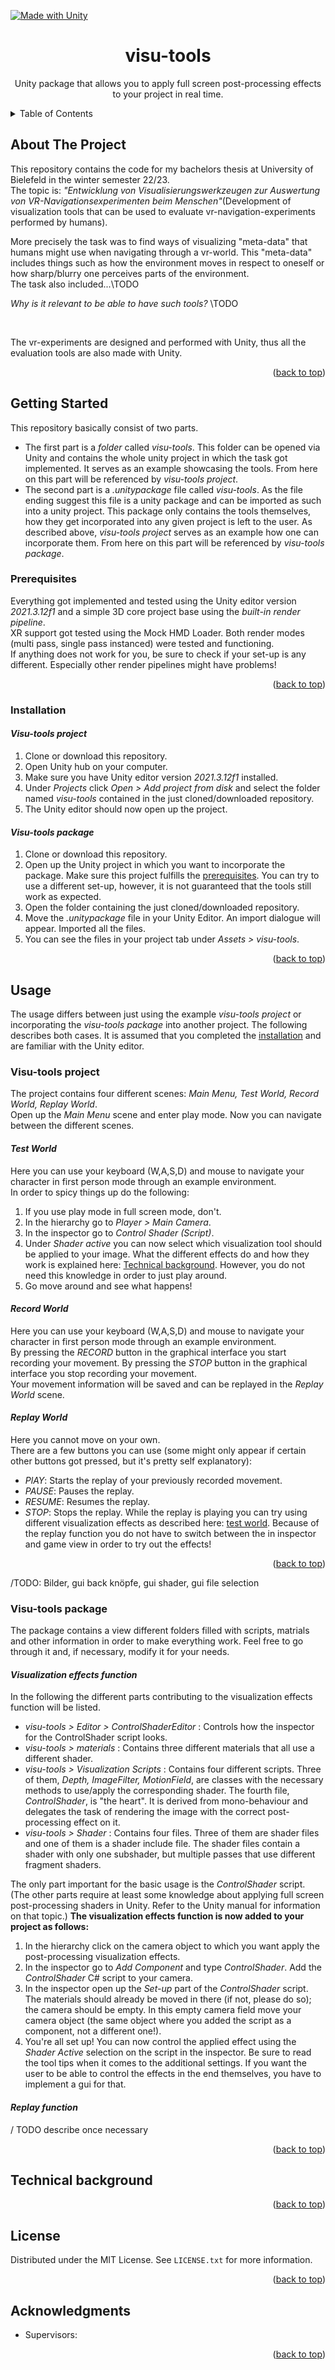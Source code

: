 [![Made with Unity](https://img.shields.io/badge/Made%20with-Unity-57b9d3.svg?style=for-the-badge&logo=unity)](https://unity3d.com) 
<br />

<a name="readme-top"></a>
<h1 align="center">visu-tools</h1>
<p align="center">
Unity package that allows you to apply full screen post-processing effects to your project in real time.
</p>
</div>


<!-- TABLE OF CONTENTS -->
<details>
<summary>Table of Contents</summary>
<ol>
<li>
<a href="#about-the-project">About The Project</a>
</li>
<li>
<a href="#getting-started">Getting Started</a>
<ul>
<li><a href="#prerequisites">Prerequisites</a></li>
<li><a href="#installation">Installation</a></li>
</ul>
</li>
<li>
<a href="#usage">Usage</a>
<ul> <li>
<a href="#visu-tools-project">Visu-tools project</a> </li>
<li>     <a href="#visu-tools-package">Visu-tools package</a> </li>
</ul>
</li>
<li><a href="#technical-background">Technical background</a></li>
<li><a href="#license">License</a></li>
<li><a href="#acknowledgments">Acknowledgments</a></li>
</ol>
</details>



<!-- ABOUT THE PROJECT -->
## About The Project

This repository contains the code for my bachelors thesis at University of Bielefeld in the winter semester 22/23. <br />
The topic is: *"Entwicklung von Visualisierungswerkzeugen zur Auswertung von VR-Navigationsexperimenten beim Menschen"*(Development of visualization tools that can be used to evaluate vr-navigation-experiments performed by humans).

More precisely the task was to find ways of visualizing "meta-data" that humans might use when navigating through a vr-world. This "meta-data" includes things such as how the environment moves in respect to oneself or how sharp/blurry one perceives parts of the environment. <br />
The task also included...\TODO

*Why is it relevant to be able to have such tools?*
\TODO

<br />

The vr-experiments are designed and performed with Unity, thus all the evaluation tools are also made with Unity. 

<p align="right">(<a href="#readme-top">back to top</a>)</p>



<!-- GETTING STARTED -->
## Getting Started

This repository basically consist of two parts. 
* The first part is a *folder* called *visu-tools*. This folder can be opened via Unity and contains the whole unity project in which the task got implemented. It serves as an example showcasing the tools. From here on this part will be referenced by *visu-tools project*.
* The second part is a *.unitypackage* file called *visu-tools*. As the file ending suggest this file is a unity package and can be imported as such into a unity project. This package only contains the tools themselves, how they get incorporated into any given project is left to the user. As described above, *visu-tools project* serves as an example how one can incorporate them. From here on this part will be referenced by *visu-tools package*.

### Prerequisites
Everything got implemented and tested using the Unity editor version *2021.3.12f1* and a simple 3D core project base using the *built-in render pipeline*. <br />
XR support got tested using the Mock HMD Loader. Both render modes (multi pass, single pass instanced) were tested and functioning. <br />
If anything does not work for you, be sure to check if your set-up is any different. Especially other render pipelines might have problems!

<p align="right">(<a href="#readme-top">back to top</a>)</p>

### Installation

#### *Visu-tools project*
1. Clone or download this repository.
2. Open Unity hub on your computer.
3. Make sure you  have  Unity editor version *2021.3.12f1* installed.
4. Under *Projects* click *Open > Add project from disk* and select the folder named *visu-tools* contained in the just cloned/downloaded repository.
5. The Unity editor should now open up the project.

#### *Visu-tools package*
1. Clone or download this repository.
2. Open up the Unity project in which you want to incorporate the package. Make sure this project fulfills the <a href="#prerequisites">prerequisites</a>. You can try to use a different set-up, however, it is not guaranteed that the tools still work as expected. 
3. Open the folder containing the  just cloned/downloaded repository.
4. Move the *.unitypackage* file in your Unity Editor. An import dialogue will appear. Imported all the files.
5. You can see the files in your project tab under *Assets > visu-tools*.

<p align="right">(<a href="#readme-top">back to top</a>)</p>

<!-- USAGE -->
## Usage

The usage differs between just using the example *visu-tools project* or incorporating the *visu-tools package* into another project. The following describes both cases. It is assumed that you completed the <a href="#installation">installation</a> and are familiar with the Unity editor.

### Visu-tools project
The project contains four different scenes: *Main Menu, Test World, Record World, Replay World*. <br />
Open up the *Main Menu* scene and enter play mode. Now you can navigate between the different scenes. 

#### *Test World*
Here you can use your keyboard (W,A,S,D) and mouse to navigate your character in first person mode through an example environment. <br />
In order to spicy things up do the following:
1. If you use play mode in full screen mode, don't.
2. In the hierarchy go to *Player > Main Camera*.
3. In the inspector go to *Control Shader (Script)*.
4. Under *Shader active* you can now select which visualization tool should be applied to your image. What the different effects do and how they work is explained here: <a href="#technical-background">Technical background</a>. However, you do not need this knowledge in order to just play around.
5. Go move around and see what happens!

#### *Record World*
Here you can use your keyboard (W,A,S,D) and mouse to navigate your character in first person mode through an example environment. <br />
By pressing the *RECORD* button in the graphical interface you start recording your movement. By pressing the *STOP* button in the graphical interface you stop recording your movement. <br />
Your movement information will be saved and can be replayed in the *Replay World* scene.

#### *Replay World*
Here you cannot move on your own. <br />
There are a few buttons you can use (some might only appear if certain other buttons got pressed, but it's pretty self explanatory):
* *PlAY*: Starts the replay of your previously recorded movement. 
* *PAUSE*: Pauses the replay.
* *RESUME*: Resumes the replay.
* *STOP*: Stops the replay.
While the replay is playing you can try using different visualization effects as described here: <a href="#test-world">test world</a>. Because of the replay function you do not have to switch between the in inspector and game view in order to try out the effects!

<p align="right">(<a href="#readme-top">back to top</a>)</p>

/TODO: Bilder, gui back knöpfe, gui shader, gui file selection


### Visu-tools package
The package contains a view different folders filled with scripts, matrials and other information in order to make everything work. Feel free to go through it and, if necessary, modify it for your needs.

#### *Visualization effects function*
In the following the different parts contributing to the visualization effects function will be listed. 
* *visu-tools > Editor > ControlShaderEditor* : Controls how the inspector for the ControlShader script looks. 
* *visu-tools > materials* : Contains three different materials that all use a different shader. 
* *visu-tools > Visualization Scripts* : Contains four different scripts. Three of them, *Depth, ImageFilter, MotionField*, are classes with the necessary methods to use/apply the corresponding shader. The fourth file, _ControlShader_, is "the heart". It is derived from mono-behaviour and delegates the task of rendering the image with the correct post-processing effect on it. 
* *visu-tools > Shader* : Contains four files. Three of them are shader files and one of them is a shader include file. The shader files contain a shader with only one subshader, but multiple passes that use different fragment shaders.

The only part important for the basic usage is the *ControlShader* script. (The other parts require at least some knowledge about applying full screen post-processing shaders in Unity. Refer to the Unity manual for information on that topic.) **The visualization effects function is now added to your project as follows:**
1. In the hierarchy click on the camera object to which you want apply the post-processing visualization effects.
2. In the inspector go to *Add Component* and type *ControlShader*. Add the *ControlShader* C# script to your camera.
3. In the inspector open up the *Set-up* part of the *ControlShader* script. The materials should already be moved in there (if not, please do so); the camera should be empty. In this empty camera field move your camera object (the same object where you added the script as a component, not a different one!).
4. You're all set up! You can now control the applied effect using the *Shader Active* selection on the script in the inspector. Be sure to read the tool tips when it comes to the additional settings. If you want the user to be able to control the effects in the end themselves, you have to implement a gui for that.  

#### *Replay function*
/ TODO describe once necessary

<p align="right">(<a href="#readme-top">back to top</a>)</p>


<!-- TECHNICAL BACKBROUND -->
## Technical background

<p align="right">(<a href="#readme-top">back to top</a>)</p>




<!-- LICENSE -->
## License

Distributed under the MIT License. See `LICENSE.txt` for more information.

<p align="right">(<a href="#readme-top">back to top</a>)</p>



<!-- ACKNOWLEDGMENTS -->
## Acknowledgments

* Supervisors:

<p align="right">(<a href="#readme-top">back to top</a>)</p>
